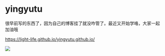 # yingyutu
很早前写的东西了，因为自己的博客挂了就没咋管了。最近又开始学咯，大家一起加油哦

https://light-life.github.io/yingyutu.github.io/

![](QQ20230420-152838@2x.png)
